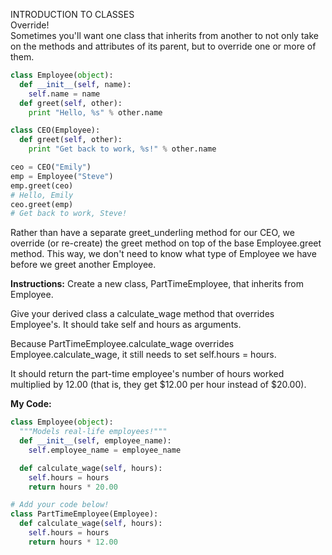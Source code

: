 INTRODUCTION TO CLASSES<br>
Override!<br>
Sometimes you'll want one class that inherits from another to not only take on the methods and attributes of its parent, but to override one or more of them.
```python
class Employee(object):
  def __init__(self, name):
    self.name = name
  def greet(self, other):
    print "Hello, %s" % other.name

class CEO(Employee):
  def greet(self, other):
    print "Get back to work, %s!" % other.name

ceo = CEO("Emily")
emp = Employee("Steve")
emp.greet(ceo)
# Hello, Emily
ceo.greet(emp)
# Get back to work, Steve!
```
Rather than have a separate greet_underling method for our CEO, we override (or re-create) the greet method on top of the base Employee.greet method. This way, we don't need to know what type of Employee we have before we greet another Employee.

**Instructions:**
Create a new class, PartTimeEmployee, that inherits from Employee.

Give your derived class a calculate_wage method that overrides Employee's. It should take self and hours as arguments.

Because PartTimeEmployee.calculate_wage overrides Employee.calculate_wage, it still needs to set self.hours = hours.

It should return the part-time employee's number of hours worked multiplied by 12.00 (that is, they get $12.00 per hour instead of $20.00).

**My Code:**
```python
class Employee(object):
  """Models real-life employees!"""
  def __init__(self, employee_name):
    self.employee_name = employee_name

  def calculate_wage(self, hours):
    self.hours = hours
    return hours * 20.00

# Add your code below!
class PartTimeEmployee(Employee):
  def calculate_wage(self, hours):
    self.hours = hours
    return hours * 12.00
```
